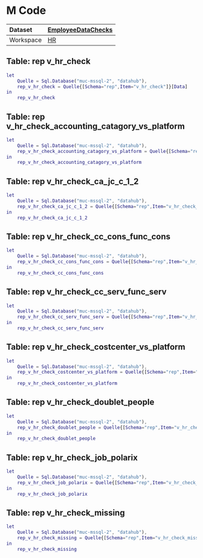 



# M Code

|Dataset|[EmployeeDataChecks](./../EmployeeDataChecks.md)|
| :--- | :--- |
|Workspace|[HR](../../Workspaces/HR.md)|

## Table: rep v_hr_check


```m
let
    Quelle = Sql.Database("muc-mssql-2", "datahub"),
    rep_v_hr_check = Quelle{[Schema="rep",Item="v_hr_check"]}[Data]
in
    rep_v_hr_check
```


## Table: rep v_hr_check_accounting_catagory_vs_platform


```m
let
    Quelle = Sql.Database("muc-mssql-2", "datahub"),
    rep_v_hr_check_accounting_catagory_vs_platform = Quelle{[Schema="rep",Item="v_hr_check_accounting_catagory_vs_platform"]}[Data]
in
    rep_v_hr_check_accounting_catagory_vs_platform
```


## Table: rep v_hr_check_ca_jc_c_1_2


```m
let
    Quelle = Sql.Database("muc-mssql-2", "datahub"),
    rep_v_hr_check_ca_jc_c_1_2 = Quelle{[Schema="rep",Item="v_hr_check_ca_jc_c_1_2"]}[Data]
in
    rep_v_hr_check_ca_jc_c_1_2
```


## Table: rep v_hr_check_cc_cons_func_cons


```m
let
    Quelle = Sql.Database("muc-mssql-2", "datahub"),
    rep_v_hr_check_cc_cons_func_cons = Quelle{[Schema="rep",Item="v_hr_check_cc_cons_func_cons"]}[Data]
in
    rep_v_hr_check_cc_cons_func_cons
```


## Table: rep v_hr_check_cc_serv_func_serv


```m
let
    Quelle = Sql.Database("muc-mssql-2", "datahub"),
    rep_v_hr_check_cc_serv_func_serv = Quelle{[Schema="rep",Item="v_hr_check_cc_serv_func_serv"]}[Data]
in
    rep_v_hr_check_cc_serv_func_serv
```


## Table: rep v_hr_check_costcenter_vs_platform


```m
let
    Quelle = Sql.Database("muc-mssql-2", "datahub"),
    rep_v_hr_check_costcenter_vs_platform = Quelle{[Schema="rep",Item="v_hr_check_costcenter_vs_platform"]}[Data]
in
    rep_v_hr_check_costcenter_vs_platform
```


## Table: rep v_hr_check_doublet_people


```m
let
    Quelle = Sql.Database("muc-mssql-2", "datahub"),
    rep_v_hr_check_doublet_people = Quelle{[Schema="rep",Item="v_hr_check_doublet_people"]}[Data]
in
    rep_v_hr_check_doublet_people
```


## Table: rep v_hr_check_job_polarix


```m
let
    Quelle = Sql.Database("muc-mssql-2", "datahub"),
    rep_v_hr_check_job_polarix = Quelle{[Schema="rep",Item="v_hr_check_job_polarix"]}[Data]
in
    rep_v_hr_check_job_polarix
```


## Table: rep v_hr_check_missing


```m
let
    Quelle = Sql.Database("muc-mssql-2", "datahub"),
    rep_v_hr_check_missing = Quelle{[Schema="rep",Item="v_hr_check_missing"]}[Data]
in
    rep_v_hr_check_missing
```


